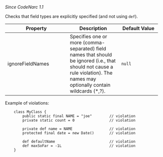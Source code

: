 *Since CodeNarc 1.1*

Checks that field types are explicitly specified (and not using `def`).

<table>
<colgroup>
<col style="width: 40%" />
<col style="width: 33%" />
<col style="width: 25%" />
</colgroup>
<thead>
<tr class="header">
<th>Property</th>
<th>Description</th>
<th>Default Value</th>
</tr>
</thead>
<tbody>
<tr class="odd">
<td>ignoreFieldNames</td>
<td>Specifies one or more (comma-separated) field names that should be ignored (i.e., that should not cause a rule violation). The names may optionally contain wildcards (*,?).</td>
<td><code>null</code></td>
</tr>
</tbody>
</table>

Example of violations:

        class MyClass {
            public static final NAME = "joe"        // violation
            private static count = 0                // violation

            private def name = NAME                 // violation
            protected final date = new Date()       // violation

            def defaultName                         // violation
            def maxSoFar = -1L                      // violation
        }

